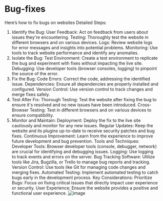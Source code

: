 # Bug-fixes
Here’s how to fix bugs on websites
Detailed Steps:
1. Identify the Bug:
User Feedback: Act on feedback from users about issues they're encountering. 
Testing: Thoroughly test the website in different browsers and on various devices. 
Logs: Review website logs for error messages and insights into potential problems. 
Monitoring: Use tools to track website performance and identify any anomalies. 
2. Isolate the Bug:
Test Environment: Create a test environment to replicate the bug and experiment with fixes without impacting the live site. 
Debugging: Use developer tools (browser consoles, logging) to pinpoint the source of the error. 
3. Fix the Bug:
Code Errors: Correct the code, addressing the identified issue. 
Dependencies: Ensure all dependencies are properly installed and configured. 
Version Control: Use version control to track changes and merge fixes safely. 
4. Test After Fix:
Thorough Testing: Test the website after fixing the bug to ensure it's resolved and no new issues have been introduced. 
Cross-Browser Testing: Test in different browsers and on various devices to ensure compatibility. 
5. Monitor and Maintain:
Deployment: Deploy the fix to the live site cautiously and monitor for any new issues. 
Regular Updates: Keep the website and its plugins up-to-date to receive security patches and bug fixes. 
Continuous Improvement: Learn from the experience to improve future development and bug prevention. 
Tools and Techniques:
Developer Tools: Browser developer tools (console, debugger, network) are crucial for identifying and debugging issues. 
Logging: Use logging to track events and errors on the server. 
Bug Tracking Software: Utilize tools like Jira, Bugzilla, or Trello to manage bug reports and tracking. 
Version Control: Use tools like Git for managing code changes and merging fixes. 
Automated Testing: Implement automated testing to catch bugs early in the development process. 
Key Considerations:
Prioritize Bugs: Focus on fixing critical issues that directly impact user experience or security. 
User Experience: Ensure the website provides a positive and functional user experience. 
![image](https://github.com/user-attachments/assets/c95da7e8-0de3-40cc-b80d-efea890ee040)
